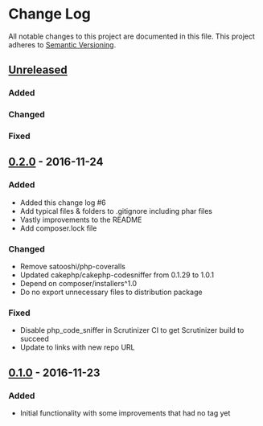 # Change Log
All notable changes to this project are documented in this file.
This project adheres to [Semantic Versioning](http://semver.org/).

## [Unreleased](https://github.com/ravage84/cakephp-valid-foreign-key-behavior/compare/0.2.0...master)
### Added

### Changed

### Fixed

## [0.2.0](https://github.com/ravage84/cakephp-valid-foreign-key-behavior/releases/tag/0.2.0) - 2016-11-24
### Added
- Added this change log #6 
- Add typical files & folders to .gitignore including phar files
- Vastly improvements to the README
- Add composer.lock file

### Changed
- Remove satooshi/php-coveralls
- Updated cakephp/cakephp-codesniffer from 0.1.29 to 1.0.1
- Depend on composer/installers^1.0
- Do no export unnecessary files to distribution package

### Fixed
- Disable php_code_sniffer in Scrutinizer CI to get Scrutinizer build to succeed
- Update to links with new repo URL

## [0.1.0](https://github.com/ravage84/cakephp-valid-foreign-key-behavior/releases/tag/0.1.0) - 2016-11-23
### Added
- Initial functionality with some improvements that had no tag yet
